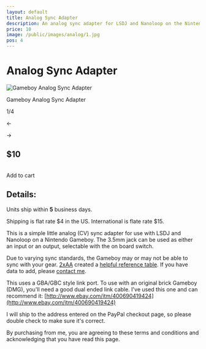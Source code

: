```yaml
---
layout: default
title: Analog Sync Adapter
description: An analog sync adapter for LSDJ and Nanoloop on the Nintendo Gameboy to sync with korg volca and other analog sync hardware.
price: 10
image: /public/images/analog/1.jpg
pos: 4
---
```

# Analog Sync Adapter

<div class="gallery">
	<img src="{{ site.baseurl }}public/images/analog/1.jpg" alt="Gameboy Analog Sync Adapter" id="gallery_image" onclick="cycle(1); return false;">
	<p id="gallery_subtitle">Gameboy Analog Sync Adapter</p>
	<p id="gallery_pos_text">1/4</p>
	<div id="gallery_nav">
		<p id="gallery_nav_left" onclick="cycle(0); return false;">←</p>
		<p id="gallery_nav_right" onclick="cycle(1); return false;">→</p>
	</div>
</div>

## $10

<table>
  <form id="paypal" target="paypal" action="https://www.paypal.com/cgi-bin/webscr" method="post">
  <input type="hidden" name="cmd" value="_s-xclick">
  <input type="hidden" name="hosted_button_id" value="XX7SM3UNHZD2W">
  </form>
</table>

<div class="addToCart noselect" onclick="addToCart()">
  Add to cart
</div>

## Details:

Units ship within **5** business days.

Shipping is flat rate $4 in the US. International is flate rate $15.

This is a simple little analog (CV) sync adapter for use with LSDJ and Nanoloop on a Nintendo Gameboy. The 3.5mm jack can be used as either an input or an output, selectable with the on board switch.

Due to varying sync standards, the Gameboy may or may not be able to sync with your gear. [2xAA](http://2xaa.fm/) created a [helpful reference table](https://docs.google.com/spreadsheets/d/1Zp8QNA-DvxcDrwfsfiOStrkqZFRB77vNtZBtJJFJ-xM/edit#gid=0). If you have data to add, please [contact me](mailto:bro@catskull.net).

This uses a GBA/GBC style link port. To use with an original brick Gameboy (DMG), you'll need a good dual ended link cable. I've used this one and can recommend it: [http://www.ebay.com/itm/400690419424](http://www.ebay.com/itm/400690419424)

I will ship to the address entered on the PayPal checkout page, so please double check to make sure it's correct.

By purchasing from me, you are agreeing to these terms and conditions and acknowledging that you have read this page.

<script src="https://ajax.googleapis.com/ajax/libs/jquery/2.2.2/jquery.min.js"></script>
<script src="{{ site.baseurl }}public/js/analogsyncgallery.js"></script>
